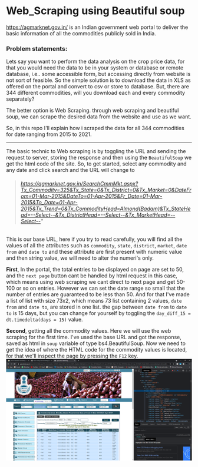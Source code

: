 # Web_Scraping using Beautiful soup

https://agmarknet.gov.in/ is an Indian government web portal to deliver the basic information of all the commodities publicly sold in India.

### Problem statements:
Lets say you want to perform the data analysis on the crop price data, for that you would need the data to be in your system or database or remote database, i.e.. some accessible form, but accessing directly from website is not sort of feasible. So the simple solution is to download the data in XLS as offered on the portal and convert to csv or store to database. But, there are 344 different commodities, will you download each and every commodity separately?

The better option is Web Scraping. through web scraping and beautiful soup, we can scrape the desired data from the website and use as we want.

So, in this repo I'll explain how i scraped the data for all 344 commodities for date ranging from 2015 to 2021.

---

The basic technic to Web scraping is by toggling the URL and sending the request to server, storing the response and then using the `BeautifulSoup` we get the html code of the site. So, to get started, select any commodity and any date and click search and the URL will change to
> ###### https://agmarknet.gov.in/SearchCmmMkt.aspx?Tx_Commodity=325&Tx_State=0&Tx_District=0&Tx_Market=0&DateFrom=01-Mar-2015&DateTo=01-Apr-2015&Fr_Date=01-Mar-2015&To_Date=01-Apr-2015&Tx_Trend=0&Tx_CommodityHead=Almond(Badam)&Tx_StateHead=--Select--&Tx_DistrictHead=--Select--&Tx_MarketHead=--Select--"

This is our base URL, here if you try to read carefully, you will find all the values of all the attributes such as `commodity`, `state`, `district`, `market`, `date from` and `date to` and these attribute are first present with numeric value and then string value, we will need to alter the numeri's only.


**First**, In the portal, the total entries to be displayed on page are set to 50, and the `next page` button cant be handled by html request in this case, which means using web scraping we cant direct to next page and get 50-100 or so on entries. However we can set the date range so small that the number of entries are guaranteed to be less than 50. And for that I've made a list of list with size 73x2, which means 73 list containing 2 values, `date from` and `date to`, are stored in one list. the gap between `date from` to `date to` is 15 days, but you can change for yourself by toggling the `day_diff_15 = dt.timedelta(days = 15)` value.

**Second**, getting all the commodity values. Here we will use the web scraping for the first time. I've used the base URL and got the response, saved as html in `soup` variable of type bs4.BeautifulSoup. Now we need to get the idea of where the HTML code for the commodity values is located, for that we'll inspect the page by pressing the `F12` key.
![](images/agmarknet.png)
